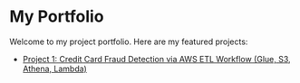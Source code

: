 # My Portfolio

Welcome to my project portfolio. Here are my featured projects:

- [Project 1: Credit Card Fraud Detection via AWS ETL Workflow (Glue, S3, Athena, Lambda)](https://github.com/maneesh3212/fraud-detection-aws)

